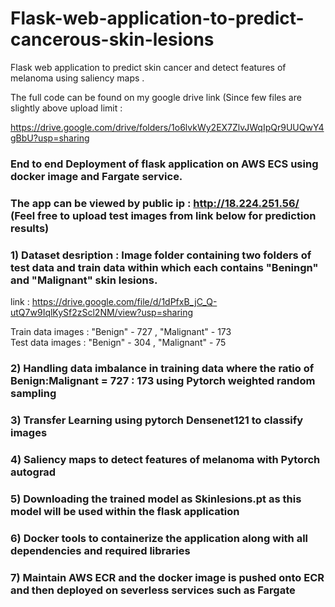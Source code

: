 

# Flask-web-application-to-predict-cancerous-skin-lesions

Flask web application to predict skin cancer and detect features of  melanoma using saliency maps .

The full code can be found on my google drive link (Since few files are slightly above upload limit  :

https://drive.google.com/drive/folders/1o6lvkWy2EX7ZlvJWqIpQr9UUQwY4gBbU?usp=sharing


### End  to end  Deployment of flask application on AWS ECS using docker image and  Fargate service. 

### The app can be viewed by public ip :  http://18.224.251.56/  (Feel free to upload test images from link below for prediction results) 

### 1)  Dataset desription : Image folder containing two folders of test data and train data within which each contains "Beningn" and "Malignant" skin lesions.
   link : https://drive.google.com/file/d/1dPfxB_jC_Q-utQ7w9IqlKySf2zScl2NM/view?usp=sharing
   
Train data images : "Benign" - 727  , "Malignant" - 173      
Test data images : "Benign" - 304 , "Malignant" - 75


### 2) Handling data imbalance in training data where the ratio of Benign:Malignant  = 727 : 173 using  Pytorch weighted random sampling 

### 3) Transfer Learning using pytorch Densenet121 to classify images 

### 4) Saliency maps to detect features of melanoma with Pytorch autograd

### 5) Downloading  the trained model as Skinlesions.pt as this model will be used within the flask application  

### 6) Docker tools to containerize the application along with all dependencies and required libraries

### 7) Maintain AWS ECR and the docker image is pushed onto ECR and then deployed on severless services such as Fargate
